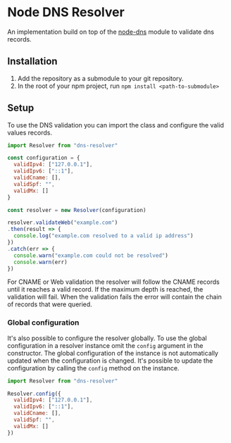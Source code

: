 # Node DNS Resolver

An implementation build on top of the [node-dns](https://nodejs.org/api/dns.html) module to validate dns records.

## Installation

1. Add the repository as a submodule to your git repository.
2. In the root of your npm project, run `npm install <path-to-submodule>`

## Setup

To use the DNS validation you can import the class and configure the valid values records.

```js
import Resolver from "dns-resolver"

const configuration = {
  validIpv4: ["127.0.0.1"],
  validIpv6: ["::1"],
  validCname: [],
  validSpf: "",
  validMx: []
}

const resolver = new Resolver(configuration)

resolver.validateWeb("example.com")
.then(result => {
  console.log("example.com resolved to a valid ip address")
})
.catch(err => {
  console.warn("example.com could not be resolved")
  console.warn(err)
})
```

For CNAME or Web validation the resolver will follow the CNAME records until it reaches a valid record. If the maximum depth is reached, the validation will fail. When the validation fails the error will contain the chain of records that were queried.

### Global configuration

It's also possible to configure the resolver globally. To use the global configuration in a resolver instance omit the `config` argument in the constructor. The global configuration of the instance is not automatically updated when the configuration is changed. It's possible to update the configuration by calling the `config` method on the instance.

```js
import Resolver from "dns-resolver"

Resolver.config({
  validIpv4: ["127.0.0.1"],
  validIpv6: ["::1"],
  validCname: [],
  validSpf: "",
  validMx: []
})
```
